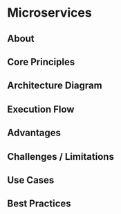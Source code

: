 # Microservices

## About



## Core Principles



## Architecture Diagram



## Execution Flow



## Advantages



## Challenges / Limitations



## Use Cases



## Best Practices



